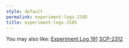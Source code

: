 ```yaml
---
style: default
permalink: experiment-logs-2105
title: experiment-logs-2105
---
```

You may also like:
[Experiment Log 191](http://scp-wiki.net/experiment-log-191)
[SCP-2312](http://scp-wiki.net/scp-2312)